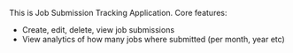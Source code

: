 This is Job Submission Tracking Application.
Core features:

- Create, edit, delete, view job submissions
- View analytics of how many jobs where submitted (per month, year etc)
